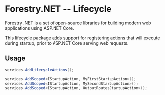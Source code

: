 # Forestry.NET -- Lifecycle

Forestry .NET is a set of open-source libraries for building modern web
applications using ASP.NET Core.

This lifecycle package adds support for registering actions that will execute
during startup, prior to ASP.NET Core serving web requests.

## Usage

```c#
services.AddLifecycleActions();

services.AddScoped<IStartupAction, MyFirstStartupAction>();
services.AddScoped<IStartupAction, MySecondStartupAction>();
services.AddScoped<IStartupAction, OutputRoutesStartupAction>();
```
